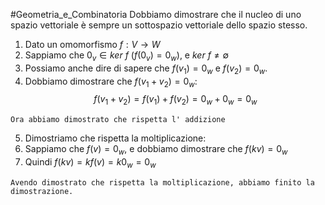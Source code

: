 #Geometria_e_Combinatoria 
Dobbiamo dimostrare che il nucleo di uno spazio vettoriale è sempre un sottospazio vettoriale dello spazio stesso.

1. Dato un omomorfismo $f:V\to W$
2. Sappiamo che $0_{v}\in ker \ f\ (f(0_{v})=0_{w})$, e $ker\ f\neq\emptyset$
3. Possiamo anche dire di sapere che $f(v_{1})=0_{w}$ e $f(v_{2})=0_{w}$.
4. Dobbiamo dimostrare che $f(v_{1}+v_{2})=0_{w}$:
$$f(v_{1}+v_{2})=f(v_{1})+f(v_{2})=0_{w}+0_{w}=0_{w}$$
```ad-important
Ora abbiamo dimostrato che rispetta l' addizione
```

5. Dimostriamo che rispetta la moltiplicazione:
6. Sappiamo che $f(v)=0_{w}$, e dobbiamo dimostrare che $f(kv)=0_{w}$
7. Quindi $f(kv)=kf(v)=k0_{w}=0_{w}$

```ad-success
Avendo dimostrato che rispetta la moltiplicazione, abbiamo finito la dimostrazione.
```